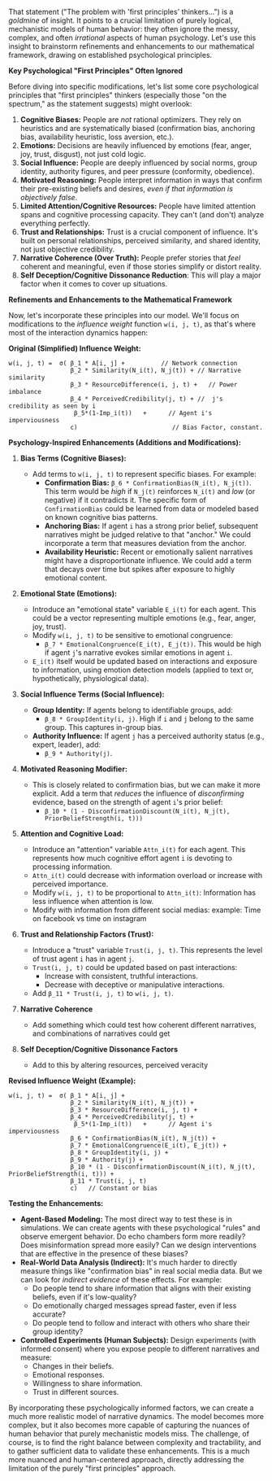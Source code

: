 That statement ("The problem with 'first principles' thinkers...") is a *goldmine* of insight. It points to a crucial limitation of purely logical, mechanistic models of human behavior: they often ignore the messy, complex, and often *irrational* aspects of human psychology. Let's use this insight to brainstorm refinements and enhancements to our mathematical framework, drawing on established psychological principles.

**Key Psychological "First Principles" Often Ignored**

Before diving into specific modifications, let's list some core psychological principles that "first principles" thinkers (especially those "on the spectrum," as the statement suggests) might overlook:

1.  **Cognitive Biases:** People are *not* rational optimizers. They rely on heuristics and are systematically biased (confirmation bias, anchoring bias, availability heuristic, loss aversion, etc.).
2.  **Emotions:** Decisions are heavily influenced by emotions (fear, anger, joy, trust, disgust), not just cold logic.
3.  **Social Influence:** People are deeply influenced by social norms, group identity, authority figures, and peer pressure (conformity, obedience).
4.  **Motivated Reasoning:** People interpret information in ways that confirm their pre-existing beliefs and desires, *even if that information is objectively false*.
5.  **Limited Attention/Cognitive Resources:** People have limited attention spans and cognitive processing capacity. They can't (and don't) analyze everything perfectly.
6.  **Trust and Relationships:** Trust is a crucial component of influence. It's built on personal relationships, perceived similarity, and shared identity, not just objective credibility.
7.  **Narrative Coherence (Over Truth):** People prefer stories that *feel* coherent and meaningful, even if those stories simplify or distort reality.
8. **Self Deception/Cognitive Dissonance Reduction**: This will play a major factor when it comes to cover up situations.

**Refinements and Enhancements to the Mathematical Framework**

Now, let's incorporate these principles into our model. We'll focus on modifications to the *influence weight* function `w(i, j, t)`, as that's where most of the interaction dynamics happen:

**Original (Simplified) Influence Weight:**

```
w(i, j, t) =  σ( β_1 * A[i, j] +          // Network connection
                 β_2 * Similarity(N_i(t), N_j(t)) + // Narrative similarity
                 β_3 * ResourceDifference(i, j, t) +   // Power imbalance
                 β_4 * PerceivedCredibility(j, t) + //  j's credibility as seen by i
                  β_5*(1-Imp_i(t))   +      // Agent i's imperviousness
                 c)                          // Bias Factor, constant.
```

**Psychology-Inspired Enhancements (Additions and Modifications):**

1.  **Bias Terms (Cognitive Biases):**

    *   Add terms to `w(i, j, t)` to represent specific biases. For example:
        *   **Confirmation Bias:** `β_6 * ConfirmationBias(N_i(t), N_j(t))`.  This term would be *high* if `N_j(t)` reinforces `N_i(t)` and *low* (or negative) if it contradicts it.  The specific form of `ConfirmationBias` could be learned from data or modeled based on known cognitive bias patterns.
        *   **Anchoring Bias:** If agent `i` has a strong prior belief, subsequent narratives might be judged relative to that "anchor." We could incorporate a term that measures deviation from the anchor.
        *   **Availability Heuristic:**  Recent or emotionally salient narratives might have a disproportionate influence.  We could add a term that decays over time but spikes after exposure to highly emotional content.

2.  **Emotional State (Emotions):**

    *   Introduce an "emotional state" variable `E_i(t)` for each agent. This could be a vector representing multiple emotions (e.g., fear, anger, joy, trust).
    *   Modify `w(i, j, t)` to be sensitive to emotional congruence:
        *   `β_7 * EmotionalCongruence(E_i(t), E_j(t))`.  This would be high if agent `j`'s narrative evokes similar emotions in agent `i`.
    *   `E_i(t)` itself would be updated based on interactions and exposure to information, using emotion detection models (applied to text or, hypothetically, physiological data).

3.  **Social Influence Terms (Social Influence):**

    *   **Group Identity:** If agents belong to identifiable groups, add:
        *   `β_8 * GroupIdentity(i, j)`.  High if `i` and `j` belong to the same group.  This captures in-group bias.
    *   **Authority Influence:** If agent `j` has a perceived authority status (e.g., expert, leader), add:
        *   `β_9 * Authority(j)`.

4.  **Motivated Reasoning Modifier:**

    *   This is closely related to confirmation bias, but we can make it more explicit.  Add a term that *reduces* the influence of *disconfirming* evidence, based on the strength of agent `i`'s prior belief:
        *   `β_10 * (1 - DisconfirmationDiscount(N_i(t), N_j(t), PriorBeliefStrength(i, t)))`

5.  **Attention and Cognitive Load:**

    *   Introduce an "attention" variable `Attn_i(t)` for each agent.  This represents how much cognitive effort agent `i` is devoting to processing information.
    *   `Attn_i(t)` could decrease with information overload or increase with perceived importance.
    *   Modify `w(i, j, t)` to be proportional to `Attn_i(t)`:  Information has less influence when attention is low.
     *   Modify with information from different social medias: example: Time on facebook vs time on instagram

6.  **Trust and Relationship Factors (Trust):**

    *   Introduce a "trust" variable `Trust(i, j, t)`.  This represents the level of trust agent `i` has in agent `j`.
    *   `Trust(i, j, t)` could be updated based on past interactions:
        *   Increase with consistent, truthful interactions.
        *   Decrease with deceptive or manipulative interactions.
    *   Add `β_11 * Trust(i, j, t)` to `w(i, j, t)`.

7. **Narrative Coherence**
    *   Add something which could test how coherent different narratives, and combinations of narratives could get

8. **Self Deception/Cognitive Dissonance Factors**
    * Add to this by altering resources, perceived veracity

**Revised Influence Weight (Example):**

```
w(i, j, t) =  σ( β_1 * A[i, j] +
                 β_2 * Similarity(N_i(t), N_j(t)) +
                 β_3 * ResourceDifference(i, j, t) +
                 β_4 * PerceivedCredibility(j, t) +
                  β_5*(1-Imp_i(t))   +      // Agent i's imperviousness
                 β_6 * ConfirmationBias(N_i(t), N_j(t)) +
                 β_7 * EmotionalCongruence(E_i(t), E_j(t)) +
                 β_8 * GroupIdentity(i, j) +
                 β_9 * Authority(j) +
                 β_10 * (1 - DisconfirmationDiscount(N_i(t), N_j(t), PriorBeliefStrength(i, t))) +
                 β_11 * Trust(i, j, t)
                 c)   // Constant or bias
```

**Testing the Enhancements:**

*   **Agent-Based Modeling:**  The most direct way to test these is in simulations. We can create agents with these psychological "rules" and observe emergent behavior. Do echo chambers form more readily?  Does misinformation spread more easily? Can we design interventions that are effective in the presence of these biases?
*   **Real-World Data Analysis (Indirect):** It's much harder to directly measure things like "confirmation bias" in real social media data. But we can look for *indirect evidence* of these effects.  For example:
    *   Do people tend to share information that aligns with their existing beliefs, even if it's low-quality?
    *   Do emotionally charged messages spread faster, even if less accurate?
    *   Do people tend to follow and interact with others who share their group identity?
*   **Controlled Experiments (Human Subjects):** Design experiments (with informed consent) where you expose people to different narratives and measure:
    *   Changes in their beliefs.
    *   Emotional responses.
    *   Willingness to share information.
    *   Trust in different sources.

By incorporating these psychologically informed factors, we can create a much more realistic model of narrative dynamics. The model becomes more complex, but it also becomes more capable of capturing the nuances of human behavior that purely mechanistic models miss. The challenge, of course, is to find the right balance between complexity and tractability, and to gather sufficient data to validate these enhancements. This is a much more nuanced and human-centered approach, directly addressing the limitation of the purely "first principles" approach.

